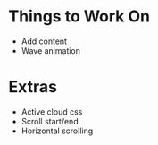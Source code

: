 # Things to Work On
- Add content
- Wave animation

# Extras
- Active cloud css
- Scroll start/end
- Horizontal scrolling

